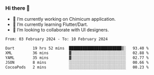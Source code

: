 ### Hi there 👋

<!--
**devcat37/devcat37** is a ✨ _special_ ✨ repository because its `README.md` (this file) appears on your GitHub profile.-->


- 🔭 I’m currently working on Chimicum application.
- 🌱 I’m currently learning Flutter/Dart.
- 👯 I’m looking to collaborate with UI designers.
<!-- - 🤔 I’m looking for help with ... -->

<!--START_SECTION:waka-->

```txt
From: 03 February 2024 - To: 10 February 2024

Dart        19 hrs 52 mins  ███████████████████████▒░   93.40 %
XML         36 mins         ▓░░░░░░░░░░░░░░░░░░░░░░░░   02.88 %
YAML        35 mins         ▓░░░░░░░░░░░░░░░░░░░░░░░░   02.77 %
JSON        8 mins          ░░░░░░░░░░░░░░░░░░░░░░░░░   00.66 %
CocoaPods   2 mins          ░░░░░░░░░░░░░░░░░░░░░░░░░   00.23 %
```

<!--END_SECTION:waka-->
